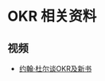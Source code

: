 <!---
markmeta_author: 望哥
markmeta_date: 2019-05-08
markmeta_title: OKR 相关资料
markmeta_categories: okr
markmeta_tags: okr
-->

# OKR 相关资料

## 视频
- [约翰·杜尔谈OKR及新书](https://v.qq.com/x/page/u07371ozlkw.html)
